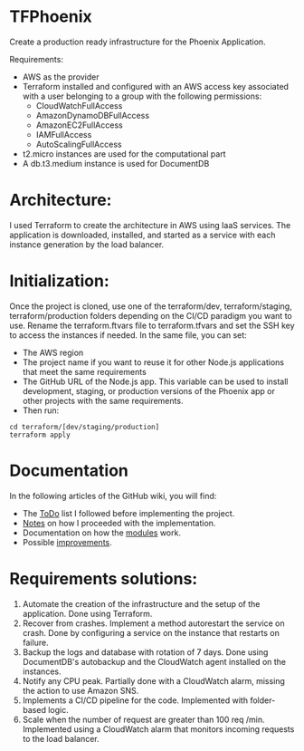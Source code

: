 # TFPhoenix
Create a production ready infrastructure for the Phoenix Application.

Requirements:

* AWS as the provider
* Terraform installed and configured with an AWS access key associated with a user belonging to a group with the following permissions:
  * CloudWatchFullAccess
  * AmazonDynamoDBFullAccess
  * AmazonEC2FullAccess
  * IAMFullAccess
  * AutoScalingFullAccess
* t2.micro instances are used for the computational part
* A db.t3.medium instance is used for DocumentDB

# Architecture:
I used Terraform to create the architecture in AWS using IaaS services.
The application is downloaded, installed, and started as a service with each instance generation by the load balancer.

# Initialization:
Once the project is cloned, use one of the terraform/dev, terraform/staging, terraform/production folders depending on the CI/CD paradigm you want to use. Rename the terraform.ftvars file to terraform.tfvars and set the SSH key to access the instances if needed. In the same file, you can set:

* The AWS region
* The project name if you want to reuse it for other Node.js applications that meet the same requirements
* The GitHub URL of the Node.js app. This variable can be used to install development, staging, or production versions of the Phoenix app or other projects with the same requirements.
* Then run:
```
cd terraform/[dev/staging/production]
terraform apply
```

# Documentation
In the following articles of the GitHub wiki, you will find:

* The [ToDo](https://github.com/jiojio74/TFPhoenix/wiki/ToDo) list I followed before implementing the project.
* [Notes](https://github.com/jiojio74/TFPhoenix/wiki) on how I proceeded with the implementation.
* Documentation on how the [modules](https://github.com/jiojio74/TFPhoenix/wiki/Modules-documentation) work.
* Possible [improvements](https://github.com/jiojio74/TFPhoenix/wiki/Improvements).

# Requirements solutions:
1. Automate the creation of the infrastructure and the setup of the application. Done using Terraform.
2. Recover from crashes. Implement a method autorestart the service on crash. Done by configuring a service on the instance that restarts on failure.
3. Backup the logs and database with rotation of 7 days. Done using DocumentDB's autobackup and the CloudWatch agent installed on the instances.
4. Notify any CPU peak. Partially done with a CloudWatch alarm, missing the action to use Amazon SNS.
5. Implements a CI/CD pipeline for the code. Implemented with folder-based logic.
6. Scale when the number of request are greater than 100 req /min. Implemented using a CloudWatch alarm that monitors incoming requests to the load balancer.